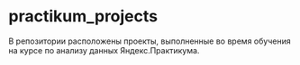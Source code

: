 # practikum_projects

В репозитории расположены проекты, выполненные во время обучения на курсе по анализу данных Яндекс.Практикума.
